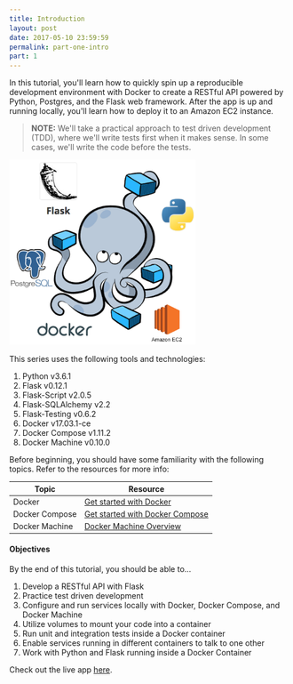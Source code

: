 ```yaml
---
title: Introduction
layout: post
date: 2017-05-10 23:59:59
permalink: part-one-intro
part: 1
---
```


In this tutorial, you'll learn how to quickly spin up a reproducible development environment with Docker to create a RESTful API powered by Python, Postgres, and the Flask web framework. After the app is up and running locally, you'll learn how to deploy it to an Amazon EC2 instance.

> **NOTE:** We'll take a practical approach to test driven development (TDD), where we'll write tests first when it makes sense. In some cases, we'll write the code before the tests.  

<div style="text-align:left;">
  <img src="/assets/img/flask-tdd-logo.png" style="max-width: 100%; border:0; box-shadow: none;" alt="flask tdd logo">
</div>

This series uses the following tools and technologies:

1. Python v3.6.1
1. Flask v0.12.1
1. Flask-Script v2.0.5
1. Flask-SQLAlchemy v2.2
1. Flask-Testing v0.6.2
1. Docker v17.03.1-ce
1. Docker Compose v1.11.2
1. Docker Machine v0.10.0

Before beginning, you should have some familiarity with the following topics. Refer to the resources for more info:

| Topic            | Resource |
|------------------|----------|
| Docker           | [Get started with Docker](https://docs.docker.com/engine/getstarted/) |
| Docker Compose   | [Get started with Docker Compose](https://docs.docker.com/compose/gettingstarted/) |
| Docker Machine | [Docker Machine Overview](https://docs.docker.com/machine/overview/)

#### Objectives

By the end of this tutorial, you should be able to...

1. Develop a RESTful API with Flask
2. Practice test driven development
1. Configure and run services locally with Docker, Docker Compose, and Docker Machine
1. Utilize volumes to mount your code into a container
1. Run unit and integration tests inside a Docker container
1. Enable services running in different containers to talk to one other
1. Work with Python and Flask running inside a Docker Container

Check out the live app [here](http://54.158.171.236:5001/names/1).
